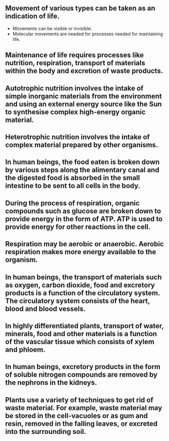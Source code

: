 ## Movement of various types can be taken as an indication of life.
* Movements can be visible or invisible.
* Molecular movements are needed for processes needed for maintaining life.

## Maintenance of life requires processes like nutrition, respiration, transport of materials within the body and excretion of waste products.
## Autotrophic nutrition involves the intake of simple inorganic materials from the environment and using an external energy source like the Sun to synthesise complex high-energy organic material.
## Heterotrophic nutrition involves the intake of complex material prepared by other organisms.
## In human beings, the food eaten is broken down by various steps along the alimentary canal and the digested food is absorbed in the small intestine to be sent to all cells in the body.
## During the process of respiration, organic compounds such as glucose are broken down to provide energy in the form of ATP. ATP is used to provide energy for other reactions in the cell.
## Respiration may be aerobic or anaerobic. Aerobic respiration makes more energy available to the organism.
## In human beings, the transport of materials such as oxygen, carbon dioxide, food and excretory products is a function of the circulatory system. The circulatory system consists of the heart, blood and blood vessels.
## In highly differentiated plants, transport of water, minerals, food and other materials is a function of the vascular tissue which consists of xylem and phloem.
## In human beings, excretory products in the form of soluble nitrogen compounds are removed by the nephrons in the kidneys.
## Plants use a variety of techniques to get rid of waste material. For example, waste material may be stored in the cell-vacuoles or as gum and resin, removed in the falling leaves, or excreted into the surrounding soil.
